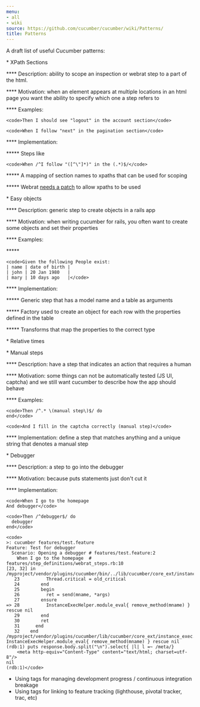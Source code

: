 ```yaml
---
menu:
- all
- wiki
source: https://github.com/cucumber/cucumber/wiki/Patterns/
title: Patterns
---
```


A draft list of useful Cucumber patterns:

\* XPath Sections

**** Description: ability to scope an inspection or webrat step to a part of the html.

**** Motivation: when an element appears at multiple locations in an html page you want the ability to specify which one a step refers to

**** Examples:

    <code>Then I should see "logout" in the account section</code>

    <code>When I follow "next" in the pagination section</code>

**** Implementation:

****\* Steps like

    <code>When /^I follow "([^\"]*)" in the (.*)$/</code>

****\* A mapping of section names to xpaths that can be used for scoping

****\* Webrat [needs a patch](https://webrat.lighthouseapp.com/projects/10503/tickets/153-within-should-support-xpath) to allow xpaths to be used

\* Easy objects

**** Description: generic step to create objects in a rails app

**** Motivation: when writing cucumber for rails, you often want to create some objects and set their properties

**** Examples:

****\*

    <code>Given the following People exist:
    | name | date of birth |
    | john | 20 Jan 1980   |
    | mary | 10 days ago   |</code>

**** Implementation:

****\* Generic step that has a model name and a table as arguments

****\* Factory used to create an object for each row with the properties defined in the table

****\* Transforms that map the properties to the correct type

\* Relative times

\* Manual steps

**** Description: have a step that indicates an action that requires a human

**** Motivation: some things can not be automatically tested (JS UI, captcha) and we still want cucumber to describe how the app should behave

**** Examples:

    <code>Then /^.* \(manual step\)$/ do
    end</code>

    <code>And I fill in the captcha correctly (manual step)</code>

**** Implementation: define a step that matches anything and a unique string that denotes a manual step

\* Debugger

**** Description: a step to go into the debugger

**** Motivation: because puts statements just don't cut it

**** Implementation:

    <code>When I go to the homepage
    And debugger</code>

    <code>Then /^debugger$/ do
      debugger
    end</code>

    <code>
    >: cucumber features/test.feature 
    Feature: Test for debugger
      Scenario: Opening a debugger # features/test.feature:2
        When I go to the homepage  # features/step_definitions/webrat_steps.rb:10
    [23, 32] in /myproject/vendor/plugins/cucumber/bin/../lib/cucumber/core_ext/instance_exec.rb
       23          Thread.critical = old_critical
       24        end
       25        begin
       26          ret = send(mname, *args)
       27        ensure
    => 28          InstanceExecHelper.module_eval{ remove_method(mname) } rescue nil
       29        end
       30        ret
       31      end
       32    end
    /myproject/vendor/plugins/cucumber/lib/cucumber/core_ext/instance_exec.rb:28
    InstanceExecHelper.module_eval{ remove_method(mname) } rescue nil
    (rdb:1) puts response.body.split("\n").select{ |l| l =~ /meta/}
        <meta http-equiv="Content-Type" content="text/html; charset=utf-8"/>
    nil
    (rdb:1)</code>

-   Using tags for managing development progress / continuous integration breakage
-   Using tags for linking to feature tracking (lighthouse, pivotal tracker, trac, etc)

